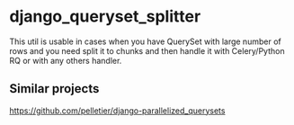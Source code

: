 django_queryset_splitter
========================

This util is usable in cases when you have QuerySet with large number of rows and you need split it to chunks and then handle it with Celery/Python RQ or with any others handler.

<!--Installation-->
<!---------------->
<!--```bash-->
<!--$ pip install django-queryset-splitter-->
<!--```-->

Similar projects
----------------

https://github.com/pelletier/django-parallelized_querysets
